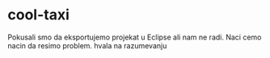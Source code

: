 # cool-taxi 
Pokusali smo da eksportujemo projekat u Eclipse ali nam ne radi.
Naci cemo nacin da resimo problem.
hvala na razumevanju
